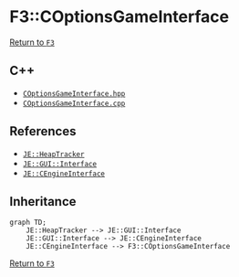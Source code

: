 # F3::COptionsGameInterface

[Return to `F3`](/docs/f3.md)

## C++

- [`COptionsGameInterface.hpp`](/src/f3/COptionsGameInterface.hpp)
- [`COptionsGameInterface.cpp`](/src/f3/COptionsGameInterface.cpp)

## References

- [`JE::HeapTracker`](https://github.com/OpenJE/openje/docs/je/HeapTracker.md)
- [`JE::GUI::Interface`](https://github.com/OpenJE/openje/docs/je/GUI/Interface.md)
- [`JE::CEngineInterface`](https://github.com/OpenJE/openje/docs/je/CEngineInterface.md)

## Inheritance

```mermaid
graph TD;
    JE::HeapTracker --> JE::GUI::Interface
    JE::GUI::Interface --> JE::CEngineInterface
    JE::CEngineInterface --> F3::COptionsGameInterface
```

[Return to `F3`](/docs/f3.md)